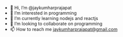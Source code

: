 - 👋 Hi, I’m @jaykumharprajapat
- 👀 I’m interested in programming
- 🌱 I’m currently learning nodejs and reactjs
- 💞️ I’m looking to collaborate on programming
- 📫 How to reach me jaykumharprajapat@gmail.com

<!---
jaykumharprajapat/jaykumharprajapat is a ✨ special ✨ repository because its `README.md` (this file) appears on your GitHub profile.
You can click the Preview link to take a look at your changes.
--->
